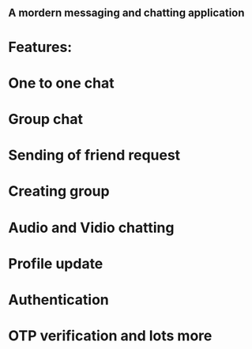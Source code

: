 ## A mordern messaging and chatting application
# Features:
# One to one chat
# Group chat
# Sending of friend request
# Creating group
# Audio and Vidio chatting
# Profile update
# Authentication
# OTP verification and lots more


